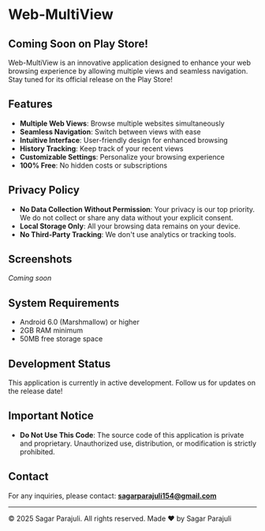 # Web-MultiView

## Coming Soon on Play Store!

Web-MultiView is an innovative application designed to enhance your web browsing experience by allowing multiple views and seamless navigation. Stay tuned for its official release on the Play Store!

## Features

- **Multiple Web Views**: Browse multiple websites simultaneously
- **Seamless Navigation**: Switch between views with ease
- **Intuitive Interface**: User-friendly design for enhanced browsing
- **History Tracking**: Keep track of your recent views
- **Customizable Settings**: Personalize your browsing experience
- **100% Free**: No hidden costs or subscriptions

## Privacy Policy

- **No Data Collection Without Permission**: Your privacy is our top priority. We do not collect or share any data without your explicit consent.
- **Local Storage Only**: All your browsing data remains on your device.
- **No Third-Party Tracking**: We don't use analytics or tracking tools.

## Screenshots

*Coming soon*

## System Requirements

- Android 6.0 (Marshmallow) or higher
- 2GB RAM minimum
- 50MB free storage space

## Development Status

This application is currently in active development. Follow us for updates on the release date!

## Important Notice

- **Do Not Use This Code**: The source code of this application is private and proprietary. Unauthorized use, distribution, or modification is strictly prohibited.

## Contact

For any inquiries, please contact: **sagarparajuli154@gmail.com**

---

&copy; 2025 Sagar Parajuli. All rights reserved.
Made ❤️ by Sagar Parajuli

